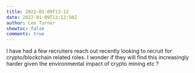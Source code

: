 ```yaml
---
title: 2022-01-09T13-12
date: 2022-01-09T13:12:50Z
author: Lee Turner
showtoc: false
comments: true
---
```


I have had a few recruiters reach out recently looking to recruit for crypto/blockchain related roles.  I wonder if they will find this increasingly harder given the environmental impact of crypto mining etc ?

